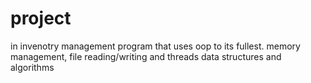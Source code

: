# project
in invenotry management program that uses oop to its fullest.
memory management, 
file reading/writing and 
threads 
data structures and algorithms 

